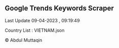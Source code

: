 

## Google Trends Keywords Scraper 
 
Last Update 09-04-2023 , 09:19:49

Country List :
VIETNAM.json



© Abdul Muttaqin 

